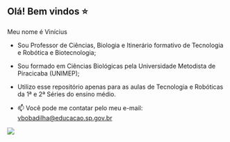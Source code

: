 ## Olá! Bem vindos ⭐

Meu nome é Vinícius

- Sou Professor de Ciências, Biologia e Itinerário formativo de Tecnologia e Robótica e Biotecnologia;
  
- Sou formado em Ciências Biológicas pela Universidade Metodista de Piracicaba (UNIMEP);
  
- Utilizo esse repositório apenas para as aulas de Tecnologia e Robóticas da 1ª e 2ª Séries do ensino médio.

- 📫 Você pode me contatar pelo meu e-mail: vbobadilha@educacao.sp.gov.br

![](https://github.com/ProfessorBob1/ProfessorBob1/assets/169808106/68cc0279-87e6-4731-9daf-a8d2ca957378)
